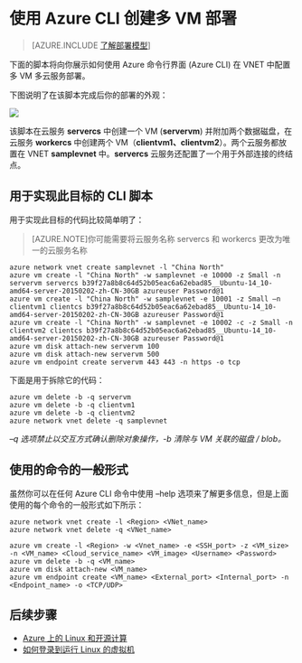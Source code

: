 <properties
   pageTitle="使用 Azure CLI 创建多 VM 部署 | Azure"
   description="了解如何使用经典部署模型和 Azure CLI 创建多 VM 部署。"
   services="virtual-machines"
   documentationCenter="nodejs"
   authors="AlanSt"
   manager="timlt"
   editor=""
   tags="azure-service-management"/>

   <tags
   ms.service="virtual-machines"
   ms.date="02/20/2015"
   wacn.date="02/17/2016"/>

# 使用 Azure CLI 创建多 VM 部署

> [AZURE.INCLUDE [了解部署模型](../includes/learn-about-deployment-models-classic-include.md)]

下面的脚本将向你展示如何使用 Azure 命令行界面 (Azure CLI) 在 VNET 中配置多 VM 多云服务部署。

下图说明了在该脚本完成后你的部署的外观：

![](./media/virtual-machines-create-multi-vm-deployment-xplat-cli/multi-vm-xplat-cli.png)

该脚本在云服务 **servercs** 中创建一个 VM (**servervm**) 并附加两个数据磁盘，在云服务 **workercs** 中创建两个 VM（**clientvm1、clientvm2**）。两个云服务都放置在 VNET **samplevnet** 中。**servercs** 云服务还配置了一个用于外部连接的终结点。

## 用于实现此目标的 CLI 脚本
用于实现此目标的代码比较简单明了：

>[AZURE.NOTE]你可能需要将云服务名称 servercs 和 workercs 更改为唯一的云服务名称

    azure network vnet create samplevnet -l "China North"
    azure vm create -l "China North" -w samplevnet -e 10000 -z Small -n servervm servercs b39f27a8b8c64d52b05eac6a62ebad85__Ubuntu-14_10-amd64-server-20150202-zh-CN-30GB azureuser Password@1
    azure vm create -l "China North" -w samplevnet -e 10001 -z Small –n clientvm1 clientcs b39f27a8b8c64d52b05eac6a62ebad85__Ubuntu-14_10-amd64-server-20150202-zh-CN-30GB azureuser Password@1
    azure vm create -l "China North" -w samplevnet -e 10002 -c -z Small -n clientvm2 clientcs b39f27a8b8c64d52b05eac6a62ebad85__Ubuntu-14_10-amd64-server-20150202-zh-CN-30GB azureuser Password@1
    azure vm disk attach-new servervm 100
    azure vm disk attach-new servervm 500
    azure vm endpoint create servervm 443 443 -n https -o tcp

下面是用于拆除它的代码：

    azure vm delete -b -q servervm
    azure vm delete -b -q clientvm1
    azure vm delete -b -q clientvm2
    azure network vnet delete -q samplevnet

*–q 选项禁止以交互方式确认删除对象操作，-b 清除与 VM 关联的磁盘 / blob。*

## 使用的命令的一般形式

虽然你可以在任何 Azure CLI 命令中使用 –help 选项来了解更多信息，但是上面使用的每个命令的一般形式如下所示：

    azure network vnet create -l <Region> <VNet_name>
    azure network vnet delete -q <VNet_name>

    azure vm create -l <Region> -w <Vnet_name> -e <SSH_port> -z <VM_size> -n <VM_name> <Cloud_service_name> <VM_image> <Username> <Password>
    azure vm delete -b -q <VM_name>
    azure vm disk attach-new <VM_name>
    azure vm endpoint create <VM_name> <External_port> <Internal_port> -n <Endpoint_name> -o <TCP/UDP>

## 后续步骤


* [Azure 上的 Linux 和开源计算](/documentation/articles/virtual-machines-linux-opensource)
* [如何登录到运行 Linux 的虚拟机](/documentation/articles/virtual-machines-linux-how-to-log-on)
 

<!---HONumber=79-->